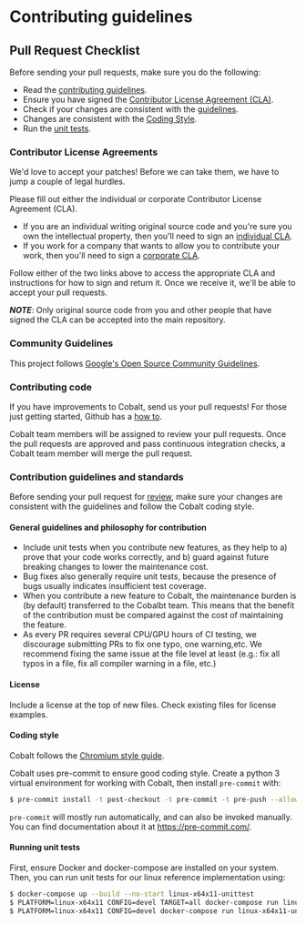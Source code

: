 # Contributing guidelines

## Pull Request Checklist

Before sending your pull requests, make sure you do the following:

-   Read the [contributing guidelines](CONTRIBUTING.md).
-   Ensure you have signed the
    [Contributor License Agreement (CLA)](https://cla.developers.google.com/).
-   Check if your changes are consistent with the
    [guidelines](#general-guidelines-and-philosophy-for-contribution).
-   Changes are consistent with the [Coding Style](#coding-style).
-   Run the [unit tests](#running-unit-tests).

### Contributor License Agreements

We'd love to accept your patches! Before we can take them, we have to jump a couple of legal hurdles.

Please fill out either the individual or corporate Contributor License Agreement (CLA).

  * If you are an individual writing original source code and you're sure you own the intellectual property, then you'll need to sign an [individual CLA](https://code.google.com/legal/individual-cla-v1.0.html).
  * If you work for a company that wants to allow you to contribute your work, then you'll need to sign a [corporate CLA](https://code.google.com/legal/corporate-cla-v1.0.html).

Follow either of the two links above to access the appropriate CLA and instructions for how to sign and return it. Once we receive it, we'll be able to accept your pull requests.

***NOTE***: Only original source code from you and other people that have signed the CLA can be accepted into the main repository.

### Community Guidelines

This project follows
[Google's Open Source Community Guidelines](https://opensource.google/conduct/).

### Contributing code

If you have improvements to Cobalt, send us your pull requests! For those
just getting started, Github has a
[how to](https://help.github.com/articles/using-pull-requests/).

Cobalt team members will be assigned to review your pull requests. Once the
pull requests are approved and pass continuous integration checks, a Cobalt
team member will merge the pull request.

### Contribution guidelines and standards

Before sending your pull request for
[review](https://github.com/tensorflow/tensorflow/pulls),
make sure your changes are consistent with the guidelines and follow the
Cobalt coding style.

#### General guidelines and philosophy for contribution

*   Include unit tests when you contribute new features, as they help to a)
    prove that your code works correctly, and b) guard against future breaking
    changes to lower the maintenance cost.
*   Bug fixes also generally require unit tests, because the presence of bugs
    usually indicates insufficient test coverage.
*   When you contribute a new feature to Cobalt, the maintenance burden is
    (by default) transferred to the Cobalbt team. This means that the benefit
    of the contribution must be compared against the cost of maintaining the
    feature.
*   As every PR requires several CPU/GPU hours of CI testing, we discourage
    submitting PRs to fix one typo, one warning,etc. We recommend fixing the
    same issue at the file level at least (e.g.: fix all typos in a file, fix
    all compiler warning in a file, etc.)

#### License

Include a license at the top of new files. Check existing files for license examples.

#### Coding style

Cobalt follows the
[Chromium style guide](https://chromium.googlesource.com/chromium/src/+/HEAD/styleguide/styleguide.md).

Cobalt uses pre-commit to ensure good coding style. Create a python 3 virtual
environment for working with Cobalt, then install `pre-commit` with:

```bash
$ pre-commit install -t post-checkout -t pre-commit -t pre-push --allow-missing-config
```

`pre-commit` will mostly run automatically, and can also be invoked manually.
You can find documentation about it at https://pre-commit.com/.

#### Running unit tests

First, ensure Docker and docker-compose are installed on your system. Then,
you can run unit tests for our linux reference implementation using:

```bash
$ docker-compose up --build --no-start linux-x64x11-unittest
$ PLATFORM=linux-x64x11 CONFIG=devel TARGET=all docker-compose run linux-x64x11
$ PLATFORM=linux-x64x11 CONFIG=devel docker-compose run linux-x64x11-unittest
```
